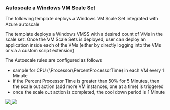 ### Autoscale a Windows VM Scale Set ###

The following template deploys a Windows VM Scale Set integrated with Azure autoscale

The template deploys a Windows VMSS with a desired count of VMs in the scale set. Once the VM Scale Sets is deployed, user can deploy an application inside each of the VMs (either by directly logging into the VMs or via a custom script extension)

The Autoscale rules are configured as follows
- sample for CPU (\\Processor\\PercentProcessorTime) in each VM every 1 Minute
- if the Percent Processor Time is greater than 50% for 5 Minutes, then the scale out action (add more VM instances, one at a time) is triggered
- once the scale out action is completed, the cool down period is 1 Minute


<a href="https://portal.azure.com/#create/Microsoft.Template/uri/https%3A%2F%2Fraw.githubusercontent.com%2Fvarunpsr%2Fazure-quickstart-templates%2Fmaster%2F201-vmss-existing-vnet%2Fazuredeploy.json" target="_blank">
    <img src="http://azuredeploy.net/deploybutton.png"/>
</a>
<a href="http://armviz.io/#/?load=https%3A%2F%2Fraw.githubusercontent.com%2Fvarunpsr%2Fazure-quickstart-templates%2Fmaster%2F201-vmss-existing-vnet%2Fazuredeploy.json" target="_blank">
    <img src="http://armviz.io/visualizebutton.png"/>
</a>
